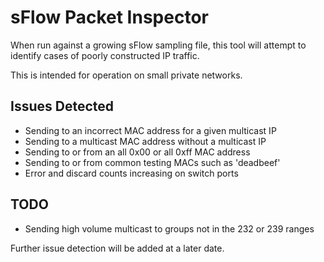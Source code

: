 # sFlow Packet Inspector

When run against a growing sFlow sampling file, this tool will attempt to identify cases of poorly constructed IP traffic.

This is intended for operation on small private networks.

## Issues Detected

* Sending to an incorrect MAC address for a given multicast IP
* Sending to a multicast MAC address without a multicast IP
* Sending to or from an all 0x00 or all 0xff MAC address
* Sending to or from common testing MACs such as 'deadbeef'
* Error and discard counts increasing on switch ports

## TODO

* Sending high volume multicast to groups not in the 232 or 239 ranges

Further issue detection will be added at a later date.
